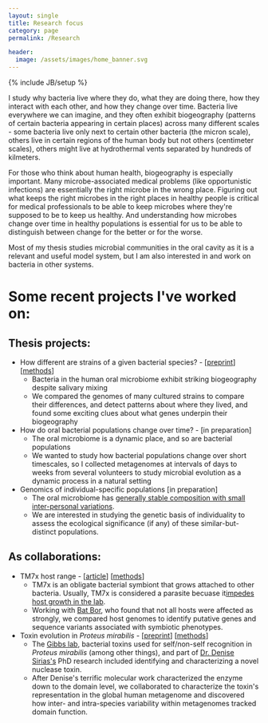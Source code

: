 ```yaml
---
layout: single
title: Research focus
category: page
permalink: /Research

header:
  image: /assets/images/home_banner.svg
---
```

{% include JB/setup %}

I study why bacteria live where they do, what they are doing there, how they interact with each other, and how they change over time. Bacteria live everywhere we can imagine, and they often exhibit biogeography (patterns of certain bacteria appearing in certain places) across many different scales - some bacteria live only next to certain other bacteria (the micron scale), others live in certain regions of the human body but not others (centimeter scales), others might live at hydrothermal vents separated by hundreds of kilmeters.

For those who think about human health, biogeography is especially important. Many microbe-associated medical problems (like opportunistic infections) are essentially the right microbe in the wrong place. Figuring out what keeps the right microbes in the right places in healthy people is critical for medical professionals to be able to keep microbes where they're supposed to be to keep us healthy. And understanding how microbes change over time in healthy populations is essential for us to be able to distinguish between change for the better or for the worse. 

Most of my thesis studies microbial communities in the oral cavity as it is a relevant and useful model system, but I am also interested in and work on bacteria in other systems.

# Some recent projects I've worked on:

## Thesis projects:
* How different are strains of a given bacterial species? - [[preprint](https://www.biorxiv.org/content/10.1101/2020.05.01.072496v1)]  [[methods](/projects/oral_metapan)]
  * Bacteria in the human oral microbiome exhibit striking biogeography despite salivary mixing
  * We compared the genomes of many cultured strains to compare their differences, and 
  detect patterns about where they lived, and found some exciting clues about what genes 
  underpin their biogeography
* How do oral bacterial populations change over time? - [in preparation]
  * The oral microbiome is a dynamic place, and so are bacterial populations
  * We wanted to study how bacterial populations change over short timescales, so I collected metagenomes at intervals of days to weeks from several volunteers to study microbial evolution as a dynamic process in a natural setting
* Genomics of individual-specific populations [in preparation]
  * The oral microbiome has [generally stable composition with small inter-personal variations](https://www.frontiersin.org/articles/10.3389/fmicb.2016.00564/full).
  * We are interested in studying the genetic basis of individuality to assess the ecological significance (if any) of these similar-but-distinct populations.
 	
## As collaborations:
* TM7x host range - [[article](https://www.nature.com/articles/s41396-020-00736-6)] [[methods](/projects/Act23_phylo)]
  * TM7x is an obligate bacterial symbiont that grows attached to other bacteria. Usually, TM7x is considered a parasite becuase it[impedes host growth in the lab](https://www.pnas.org/content/115/48/12277#F2).
  * Working with [Bat Bor](https://www.forsyth.org/scientists/batbileg-bor/), who found that not all hosts were affected as strongly, we compared host genomes to identify putative genes and sequence variants associated with symbiotic phenotypes.
* Toxin evolution in *Proteus mirabilis* - [[preprint](https://www.biorxiv.org/content/10.1101/2020.02.20.956912v1.full)]  [[methods](/projects/idrD_narrative)]
  * The [Gibbs lab](https://www.gibbslab.org/home), bacterial toxins used for self/non-self recognition in *Proteus mirabilis* (among other things), and part of [Dr. Denise Sirias's]() PhD research included identifying and characterizing a novel nuclease toxin. 
  * After Denise's terrific molecular work characterized the enzyme down to the domain level, we collaborated to characterize the toxin's representation in the global human metagenome and discovered how inter- and intra-species variability within metagenomes tracked domain function.